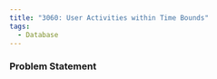```yaml
---
title: "3060: User Activities within Time Bounds"
tags:
  - Database
---
```

### Problem Statement

